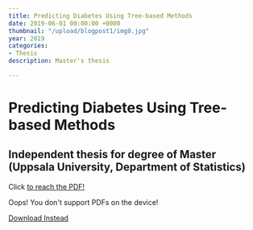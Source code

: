 ```yaml
---
title: Predicting Diabetes Using Tree-based Methods 
date: 2019-06-01 00:00:00 +0000
thumbnail: "/upload/blogpost1/img0.jpg"
year: 2019
categories:
- Thesis
description: Master's thesis

---
```



# Predicting Diabetes Using Tree-based Methods
## Independent thesis for degree of Master (Uppsala University, Department of Statistics)



<object data="/upload/thesis.pdf" type="application/pdf" width=100% height="700px">
  <p> Click  <a href="thesis.pdf"> to reach the PDF!</a></p>
</object>


<object data='/upload/thesis.pdf'>
    <p>Oops! You don't support PDFs on the device!</p>
    <p><a href="http://uu.diva-portal.org/smash/get/diva2:1323917/FULLTEXT01.pdf">Download Instead</a>
</object>